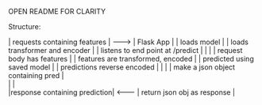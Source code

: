 OPEN README FOR CLARITY

Structure:

| requests containing features | ---> | Flask App                          |
                                      | loads model                        |
                                      | loads transformer and encoder      |
                                      | listens to end point at /predict   |
                                      |                                    |
                                      | request body has features          |
                                      | features are transformed, encoded  |
                                      | predicted using saved model        |
                                      | predictions reverse encoded        |
                                      |                                    |
                                      | make a json object containing pred |  
                                      |                                    |  
|response containing prediction| <--- | return json obj as response        |

